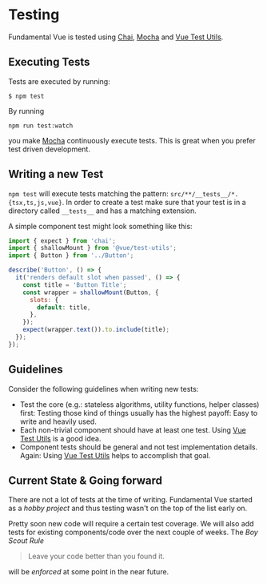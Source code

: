 # Testing

Fundamental Vue is tested using [Chai](https://www.chaijs.com/), [Mocha](https://mochajs.org/) and [Vue Test Utils](https://github.com/vuejs/vue-test-utils).

## Executing Tests

Tests are executed by running:

```shell
$ npm test
```

By running 

```shell
npm run test:watch
```

you make [Mocha](https://mochajs.org/) continuously execute tests. This is great when you prefer test driven development. 

## Writing a new Test

`npm test` will execute tests matching the pattern: `src/**/__tests__/*.{tsx,ts,js,vue}`. In order to create a test make sure that your test is in a directory called `__tests__` and has a matching extension.

A simple component test might look something like this:

```javascript
import { expect } from 'chai';
import { shallowMount } from '@vue/test-utils';
import { Button } from '../Button';

describe('Button', () => {
  it('renders default slot when passed', () => {
    const title = 'Button Title';
    const wrapper = shallowMount(Button, {
      slots: {
        default: title,
      },
    });
    expect(wrapper.text()).to.include(title);
  });
});
```


## Guidelines

Consider the following guidelines when writing new tests:

- Test the core (e.g.: stateless algorithms, utility functions, helper classes) first: Testing those kind of things usually has the highest payoff: Easy to write and heavily used.
- Each non-trivial component should have at least one test. Using [Vue Test Utils](https://github.com/vuejs/vue-test-utils) is a good idea.
- Component tests should be general and not test implementation details. Again: Using [Vue Test Utils](https://github.com/vuejs/vue-test-utils) helps to accomplish that goal.

## Current State & Going forward

There are not a lot of tests at the time of writing. Fundamental Vue started as a *hobby project* and thus  testing wasn't on the top of the list early on.

Pretty soon new code will require a certain test coverage. We will also add tests for existing components/code over the next couple of weeks. The *Boy Scout Rule* 

> Leave your code better than you found it.

will be *enforced* at some point in the near future.
 
